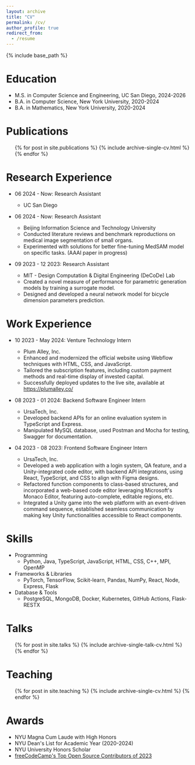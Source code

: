 ```yaml
---
layout: archive
title: "CV"
permalink: /cv/
author_profile: true
redirect_from:
  - /resume
---
```


{% include base_path %}

Education
======
* M.S. in Computer Science and Engineering, UC San Diego, 2024-2026
* B.A. in Computer Science, New York University, 2020-2024
* B.A. in Mathematics, New York University, 2020-2024

Publications
======
  <ul>{% for post in site.publications %}
    {% include archive-single-cv.html %}
  {% endfor %}</ul>

Research Experience
======
* 06 2024 - Now: Research Assistant
  * UC San Diego

* 06 2024 - Now: Research Assistant
  * Beijing Information Science and Technology University
  * Conducted literature reviews and benchmark reproductions on medical image segmentation of small organs.
  * Experimented with solutions for better fine-tuning MedSAM model on specific tasks. (AAAI paper in progress)

* 09 2023 - 12 2023: Research Assistant
  * MIT - Design Computation & Digital Engineering (DeCoDe) Lab
  * Created a novel measure of performance for parametric generation models by training a surrogate model.
  * Designed and developed a neural network model for bicycle dimension parameters prediction.

Work Experience
======
* 10 2023 - May 2024: Venture Technology Intern
  * Plum Alley, Inc.
  * Enhanced and modernized the official website using Webflow techniques with HTML, CSS, and JavaScript.
  * Tailored the subscription features, including custom payment methods and real-time display of invested capital.
  * Successfully deployed updates to the live site, available at https://plumalley.co/

* 08 2023 - 01 2024: Backend Software Engineer Intern
  * UrsaTech, Inc.
  * Developed backend APIs for an online evaluation system in TypeScript and Express.
  * Manipulated MySQL database, used Postman and Mocha for testing, Swagger for documentation.

* 04 2023 - 08 2023: Frontend Software Engineer Intern
  * UrsaTech, Inc.
  * Developed a web application with a login system, QA feature, and a Unity-integrated code editor, with backend API integrations, using React, TypeScript, and CSS to align with Figma designs.
  * Refactored function components to class-based structures, and incorporated a web-based code editor leveraging Microsoft's Monaco Editor, featuring auto-complete, editable regions, etc. 
  * Integrated a Unity game into the web platform with an event-driven command sequence, established seamless communication by making key Unity functionalities accessible to React components.
  
Skills
======
* Programming
  * Python, Java, TypeScript, JavaScript, HTML, CSS, C++, MPI, OpenMP
* Frameworks & Libraries
  * PyTorch, TensorFlow, Scikit-learn, Pandas, NumPy, React, Node, Express, Flask
* Database & Tools
  * PostgreSQL, MongoDB, Docker, Kubernetes, GitHub Actions, Flask-RESTX
  
Talks
======
  <ul>{% for post in site.talks %}
    {% include archive-single-talk-cv.html %}
  {% endfor %}</ul>
  
Teaching
======
  <ul>{% for post in site.teaching %}
    {% include archive-single-cv.html %}
  {% endfor %}</ul>
  
<!-- Service and leadership
======
* Currently signed in to 43 different slack teams -->

Awards
======
* NYU Magna Cum Laude with High Honors
* NYU Dean's List for Academic Year (2020-2024)
* NYU University Honors Scholar
* [freeCodeCamp's Top Open Source Contributors of 2023](https://www.freecodecamp.org/news/top-open-source-contributors-2023/)